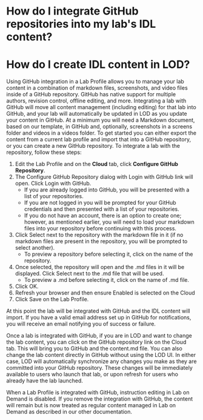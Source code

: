 # How do I integrate GitHub repositories into my lab's IDL content?

# How do I create IDL content in LOD?

Using GitHub integration in a Lab Profile allows you to manage your lab content in a combination of markdown files, screenshots, and video files inside of a GitHub repository. GitHub has native support for multiple authors, revision control, offline editing, and more. Integrating a lab with GitHub will move all content management (including editing) for that lab into GitHub, and your lab will automatically be updated in LOD as you update your content in GitHub. At a minimum you will need a Markdown document, based on our template, in GitHub and, optionally, screenshots in a screens folder and videos in a videos folder. To get started you can either export the content from a current lab profile and import that into a GitHub repository, or you can create a new GitHub repository. To integrate a lab with the repository, follow these steps:

1. Edit the Lab Profile and on the **Cloud** tab, click **Configure GitHub Repository**.
1. The Configure GitHub Repository dialog with Login with GitHub link will open. Click Login with GitHub.
    - If you are already logged into GitHub, you will be presented with a list of your repositories.
    - If you are not logged in you will be prompted for your GitHub credentials and then presented with a list of your repositories.
    - If you do not have an account, there is an option to create one; however, as mentioned earlier, you will need to load your markdown files into your repository before continuing with this process.
1. Click Select next to the repository with the markdown file in it (if no markdown files are present in the repository, you will be prompted to select another).
    - To preview a repository before selecting it, click on the name of the repository.
1. Once selected, the repository will open and the .md files in it will be displayed. Click Select next to the .md file that will be used.
    - To preview a .md before selecting it, click on the name of .md file.
1. Click OK.
1. Refresh your browser and then ensure Enabled is selected on the Cloud
1. Click Save on the Lab Profile.

At this point the lab will be integrated with GitHub and the IDL content will import. If you have a valid email address set up in GitHub for notifications, you will receive an email notifying you of success or failure.

Once a lab is integrated with GitHub, if you are in LOD and want to change the lab content, you can click on the GitHub repository link on the Cloud tab. This will bring you to GitHub and the content.md file. You can also change the lab content directly in GitHub without using the LOD UI. In either case, LOD will automatically synchronize any changes you make as they are committed into your GitHub repository. These changes will be immediately available to users who launch that lab, or upon refresh for users who already have the lab launched.

When a Lab Profile is integrated with GitHub, instruction editing in Lab on Demand is disabled. If you remove the integration with GitHub, the content will remain but is now treated as regular content managed in Lab on Demand as described in our other documentation.